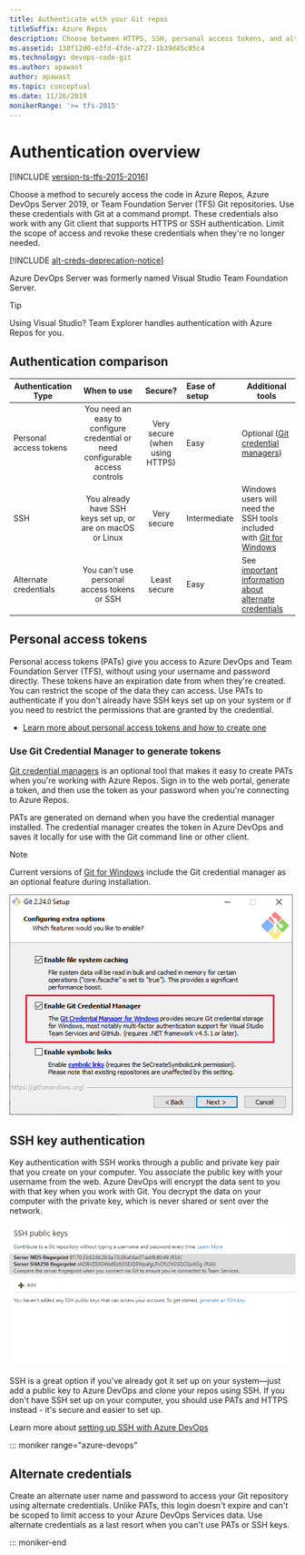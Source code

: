 ```yaml
---
title: Authenticate with your Git repos
titleSuffix: Azure Repos
description: Choose between HTTPS, SSH, personal access tokens, and alternate credentials to securely sign in to your Git repos.
ms.assetid: 138f12d0-e3fd-4fde-a727-1b39d45c05c4
ms.technology: devops-code-git
ms.author: apawast
author: apawast
ms.topic: conceptual
ms.date: 11/26/2019
monikerRange: '>= tfs-2015'
---
```


# Authentication overview

[!INCLUDE [version-ts-tfs-2015-2016](../../includes/version-ts-tfs-2015-2016.md)]

Choose a method to securely access the code in Azure Repos, Azure DevOps Server 2019, or Team Foundation Server (TFS) Git repositories.
Use these credentials with Git at a command prompt. These credentials also work with any Git client that supports HTTPS or SSH authentication.
Limit the scope of access and revoke these credentials when they're no longer needed.

[!INCLUDE [alt-creds-deprecation-notice](../../includes/alt-creds-deprecation-notice.md)]

Azure DevOps Server was formerly named Visual Studio Team Foundation Server.

> [!TIP]
> Using Visual Studio? Team Explorer handles authentication with Azure Repos for you.

## Authentication comparison

| Authentication Type | When to use | Secure? | Ease of setup | Additional tools |   
|---------------------|:-------------:|:------------:|:---------------------|-------------|   
| Personal access tokens | You need an easy to configure credential or need configurable access controls | Very secure (when using HTTPS) |  Easy | Optional ([Git credential managers](set-up-credential-managers.md)) |   
| SSH | You already have SSH keys set up, or are on macOS or Linux | Very secure | Intermediate | Windows users will need the SSH tools included with [Git for Windows](https://git-for-windows.github.io/)  |
| Alternate credentials | You can't use personal access tokens or SSH |  Least secure | Easy | See [important information about alternate credentials](https://devblogs.microsoft.com/devops/azure-devops-will-no-longer-support-alternate-credentials-authentication/) |

## Personal access tokens

Personal access tokens (PATs) give you access to Azure DevOps and Team Foundation Server (TFS), without using your username and password directly.
These tokens have an expiration date from when they're created. You can restrict the scope of the data they can access.
Use PATs to authenticate if you don't already have SSH keys set up on your system or if you need to restrict the permissions that are granted by the credential.

* [Learn more about personal access tokens and how to create one](../../organizations/accounts/use-personal-access-tokens-to-authenticate.md)

### <a name="use-credential-managers-to-generate-tokens"></a>Use Git Credential Manager to generate tokens

[Git credential managers](set-up-credential-managers.md) is an optional tool that makes it easy to create PATs when you're working with Azure Repos. 
Sign in to the web portal, generate a token, and then use the token as your password when you're connecting to Azure Repos. 

PATs are generated on demand when you have the credential manager installed. 
The credential manager creates the token in Azure DevOps and saves it locally for use with the Git command line or other client. 

>[!NOTE]
>Current versions of [Git for Windows](https://git-for-windows.github.io/) include the Git credential manager as an optional feature during installation.
>
>![Select Enable Git Credential Manager during Git for Windows install](media/install-git-with-git-credential-manager.png)

## SSH key authentication

Key authentication with SSH works through a public and private key pair that you create on your computer. 
You associate the public key with your username from the web. Azure DevOps will encrypt the data sent to you with that key when you work with Git.
You decrypt the data on your computer with the private key, which is never shared or sent over the network.

![Animated GIF showing adding of a SSH public key to Azure DevOps](media/ssh_add_public_key.gif)

SSH is a great option if you've already got it set up on your system&mdash;just add a public key to Azure DevOps and clone your repos using SSH. 
If you don't have SSH set up on your computer, you should use PATs and HTTPS instead - it's secure and easier to set up.

Learn more about [setting up SSH with Azure DevOps](use-ssh-keys-to-authenticate.md)

::: moniker range="azure-devops"

## Alternate credentials

Create an alternate user name and password to access your Git repository using alternate credentials.
Unlike PATs, this login doesn't expire and can't be scoped to limit access to your Azure DevOps Services data.
Use alternate credentials as a last resort when you can't use PATs or SSH keys.

::: moniker-end
